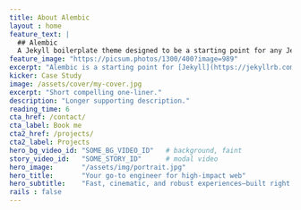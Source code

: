 ```yaml
---
title: About Alembic
layout : home
feature_text: |
  ## Alembic
  A Jekyll boilerplate theme designed to be a starting point for any Jekyll website
feature_image: "https://picsum.photos/1300/400?image=989"
excerpt: "Alembic is a starting point for [Jekyll](https://jekyllrb.com/) projects. Rather than starting from scratch, this boilerplate is designed to get the ball rolling immediately. Install it, configure it, tweak it, push it."
kicker: Case Study
image: /assets/cover/my-cover.jpg
excerpt: "Short compelling one-liner."
description: "Longer supporting description."
reading_time: 6
cta_href: /contact/
cta_label: Book me
cta2_href: /projects/
cta2_label: Projects
hero_bg_video_id: "SOME_BG_VIDEO_ID"   # background, faint
story_video_id:   "SOME_STORY_ID"      # modal video
hero_image:       "/assets/img/portrait.jpg"
hero_title:       "Your go-to engineer for high-impact web"
hero_subtitle:    "Fast, cinematic, and robust experiences—built right."
rails : false
---
```



